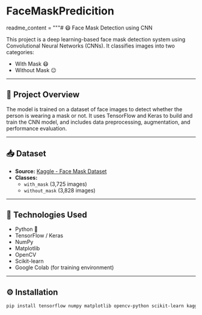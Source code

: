 # FaceMaskPredicition

readme_content = """# 😷 Face Mask Detection using CNN

This project is a deep learning-based face mask detection system using Convolutional Neural Networks (CNNs). It classifies images into two categories:
- With Mask 😷
- Without Mask 😐

---

## 📌 Project Overview

The model is trained on a dataset of face images to detect whether the person is wearing a mask or not. It uses TensorFlow and Keras to build and train the CNN model, and includes data preprocessing, augmentation, and performance evaluation.

---

## 📥 Dataset

- **Source:** [Kaggle - Face Mask Dataset](https://www.kaggle.com/datasets/omkargurav/face-mask-dataset)
- **Classes:**
  - `with_mask` (3,725 images)
  - `without_mask` (3,828 images)

---

## 🧪 Technologies Used

- Python 🐍
- TensorFlow / Keras
- NumPy
- Matplotlib
- OpenCV
- Scikit-learn
- Google Colab (for training environment)

---

## ⚙️ Installation

```bash
pip install tensorflow numpy matplotlib opencv-python scikit-learn kaggle

